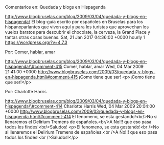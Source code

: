 Comentarios en: Quedada y blogs en Hispagenda

http://www.blogbruselas.com/blog/2009/03/04/quedada-y-blogs-en-hispagenda/
El blog-guía escrito por españoles en Bruselas para los hispanoparlantes
que viven aquí y para los turistas que aprovechan los vuelos baratos
para descubrir el chocolate, la cerveza, la Grand Place y tantas otras
cosas buenas. Sat, 21 Jan 2017 04:36:00 +0000 hourly 1
https://wordpress.org/?v=4.7.3

Por: Comer, hablar, amar

http://www.blogbruselas.com/blog/2009/03/04/quedada-y-blogs-en-hispagenda/\#comment-415
Comer, hablar, amar Wed, 04 Mar 2009 21:41:00 +0000
http://www.blogbruselas.com/2009/03/quedada-y-blogs-en-hispagenda.html\#comment-415
¡Como tiene que ser! \<p\>¡Como tiene que ser!\</p\>

Por: Charlotte Harris

http://www.blogbruselas.com/blog/2009/03/04/quedada-y-blogs-en-hispagenda/\#comment-414
Charlotte Harris Wed, 04 Mar 2009 20:04:00 +0000
http://www.blogbruselas.com/2009/03/quedada-y-blogs-en-hispagenda.html\#comment-414
El fenomeno, se esta gestando!&lt;br/&gt;No si llenaremos el Delirium
Tremens de españoles.&lt;br/&gt;A No!!! que eso pasa todos los
findes!&lt;br/&gt;Saludos! \<p\>El fenomeno, se esta gestando!\<br /\>No
si llenaremos el Delirium Tremens de españoles.\<br /\>A No!!! que eso
pasa todos los findes!\<br /\>Saludos!\</p\>
